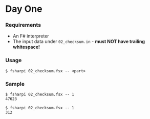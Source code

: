 # Day One

### Requirements

- An F# interpreter
- The input data under `02_checksum.in` - **must NOT have trailing whitespace!**

### Usage

`$ fsharpi 02_checksum.fsx -- <part>`

### Sample

```
$ fsharpi 02_checksum.fsx -- 1
47623
```

```
$ fsharpi 02_checksum.fsx -- 1
312
```